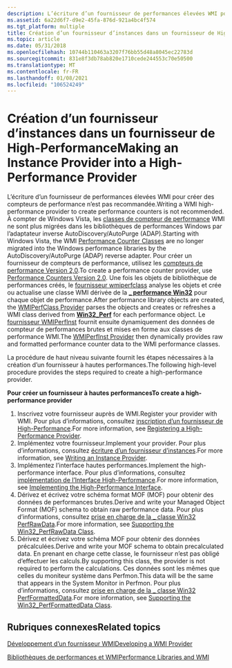 ```yaml
---
description: L’écriture d’un fournisseur de performances élevées WMI pour créer des compteurs de performance n’est pas recommandée.
ms.assetid: 6a22d6f7-d9e2-45fa-876d-921a4bc4f574
ms.tgt_platform: multiple
title: Création d’un fournisseur d’instances dans un fournisseur de High-Performance
ms.topic: article
ms.date: 05/31/2018
ms.openlocfilehash: 10744b110463a3207f76bb55d48a8045ec22783d
ms.sourcegitcommit: 831e8f3db78ab820e1710cede244553c70e50500
ms.translationtype: MT
ms.contentlocale: fr-FR
ms.lasthandoff: 01/08/2021
ms.locfileid: "106524249"
---
```

# <a name="making-an-instance-provider-into-a-high-performance-provider"></a><span data-ttu-id="1969f-103">Création d’un fournisseur d’instances dans un fournisseur de High-Performance</span><span class="sxs-lookup"><span data-stu-id="1969f-103">Making an Instance Provider into a High-Performance Provider</span></span>

<span data-ttu-id="1969f-104">L’écriture d’un fournisseur de performances élevées WMI pour créer des compteurs de performance n’est pas recommandée.</span><span class="sxs-lookup"><span data-stu-id="1969f-104">Writing a WMI high-performance provider to create performance counters is not recommended.</span></span> <span data-ttu-id="1969f-105">À compter de Windows Vista, les [classes de compteur de performance](/windows/desktop/CIMWin32Prov/performance-counter-classes) WMI ne sont plus migrées dans les bibliothèques de performances Windows par l’adaptateur inverse AutoDiscovery/AutoPurge (ADAP).</span><span class="sxs-lookup"><span data-stu-id="1969f-105">Starting with Windows Vista, the WMI [Performance Counter Classes](/windows/desktop/CIMWin32Prov/performance-counter-classes) are no longer migrated into the Windows performance libraries by the AutoDiscovery/AutoPurge (ADAP) reverse adapter.</span></span> <span data-ttu-id="1969f-106">Pour créer un fournisseur de compteurs de performance, utilisez les [compteurs de performance Version 2,0](/windows/desktop/PerfCtrs/performance-counters-portal).</span><span class="sxs-lookup"><span data-stu-id="1969f-106">To create a performance counter provider, use [Performance Counters Version 2.0](/windows/desktop/PerfCtrs/performance-counters-portal).</span></span> <span data-ttu-id="1969f-107">Une fois les objets de bibliothèque de performances créés, le [fournisseur wmiperfclass](wmiperfclass-provider.md) analyse les objets et crée ou actualise une classe WMI dérivée de la [**\_ performance Win32**](/windows/desktop/CIMWin32Prov/win32-perf) pour chaque objet de performance.</span><span class="sxs-lookup"><span data-stu-id="1969f-107">After performance library objects are created, the [WMIPerfClass Provider](wmiperfclass-provider.md) parses the objects and creates or refreshes a WMI class derived from [**Win32\_Perf**](/windows/desktop/CIMWin32Prov/win32-perf) for each performance object.</span></span> <span data-ttu-id="1969f-108">Le [fournisseur WMIPerfInst](wmiperfinst-provider.md) fournit ensuite dynamiquement des données de compteur de performances brutes et mises en forme aux classes de performance WMI.</span><span class="sxs-lookup"><span data-stu-id="1969f-108">The [WMIPerfInst Provider](wmiperfinst-provider.md) then dynamically provides raw and formatted performance counter data to the WMI performance classes.</span></span>

<span data-ttu-id="1969f-109">La procédure de haut niveau suivante fournit les étapes nécessaires à la création d’un fournisseur à hautes performances.</span><span class="sxs-lookup"><span data-stu-id="1969f-109">The following high-level procedure provides the steps required to create a high-performance provider.</span></span>

<span data-ttu-id="1969f-110">**Pour créer un fournisseur à hautes performances**</span><span class="sxs-lookup"><span data-stu-id="1969f-110">**To create a high-performance provider**</span></span>

1.  <span data-ttu-id="1969f-111">Inscrivez votre fournisseur auprès de WMI.</span><span class="sxs-lookup"><span data-stu-id="1969f-111">Register your provider with WMI.</span></span> <span data-ttu-id="1969f-112">Pour plus d’informations, consultez [inscription d’un fournisseur de High-Performance](registering-a-high-performance-provider.md).</span><span class="sxs-lookup"><span data-stu-id="1969f-112">For more information, see [Registering a High-Performance Provider](registering-a-high-performance-provider.md).</span></span>
2.  <span data-ttu-id="1969f-113">Implémentez votre fournisseur.</span><span class="sxs-lookup"><span data-stu-id="1969f-113">Implement your provider.</span></span> <span data-ttu-id="1969f-114">Pour plus d’informations, consultez [écriture d’un fournisseur d’instances](writing-an-instance-provider.md).</span><span class="sxs-lookup"><span data-stu-id="1969f-114">For more information, see [Writing an Instance Provider](writing-an-instance-provider.md).</span></span>
3.  <span data-ttu-id="1969f-115">Implémentez l’interface hautes performances.</span><span class="sxs-lookup"><span data-stu-id="1969f-115">Implement the high-performance interface.</span></span> <span data-ttu-id="1969f-116">Pour plus d’informations, consultez [implémentation de l’Interface High-Performance](implementing-the-high-performance-interface.md).</span><span class="sxs-lookup"><span data-stu-id="1969f-116">For more information, see [Implementing the High-Performance Interface](implementing-the-high-performance-interface.md).</span></span>
4.  <span data-ttu-id="1969f-117">Dérivez et écrivez votre schéma format MOF (MOF) pour obtenir des données de performances brutes.</span><span class="sxs-lookup"><span data-stu-id="1969f-117">Derive and write your Managed Object Format (MOF) schema to obtain raw performance data.</span></span> <span data-ttu-id="1969f-118">Pour plus d’informations, consultez [prise en charge de la \_ classe Win32 PerfRawData](supporting-the-win32-perfrawdata-class.md).</span><span class="sxs-lookup"><span data-stu-id="1969f-118">For more information, see [Supporting the Win32\_PerfRawData Class](supporting-the-win32-perfrawdata-class.md).</span></span>
5.  <span data-ttu-id="1969f-119">Dérivez et écrivez votre schéma MOF pour obtenir des données précalculées.</span><span class="sxs-lookup"><span data-stu-id="1969f-119">Derive and write your MOF schema to obtain precalculated data.</span></span> <span data-ttu-id="1969f-120">En prenant en charge cette classe, le fournisseur n’est pas obligé d’effectuer les calculs.</span><span class="sxs-lookup"><span data-stu-id="1969f-120">By supporting this class, the provider is not required to perform the calculations.</span></span> <span data-ttu-id="1969f-121">Ces données sont les mêmes que celles du moniteur système dans Perfmon.</span><span class="sxs-lookup"><span data-stu-id="1969f-121">This data will be the same that appears in the System Monitor in Perfmon.</span></span> <span data-ttu-id="1969f-122">Pour plus d’informations, consultez [prise en charge de la \_ classe Win32 PerfFormattedData](supporting-the-win32-perfformatteddata-class.md).</span><span class="sxs-lookup"><span data-stu-id="1969f-122">For more information, see [Supporting the Win32\_PerfFormattedData Class](supporting-the-win32-perfformatteddata-class.md).</span></span>

## <a name="related-topics"></a><span data-ttu-id="1969f-123">Rubriques connexes</span><span class="sxs-lookup"><span data-stu-id="1969f-123">Related topics</span></span>

<dl> <dt>

[<span data-ttu-id="1969f-124">Développement d’un fournisseur WMI</span><span class="sxs-lookup"><span data-stu-id="1969f-124">Developing a WMI Provider</span></span>](developing-a-wmi-provider.md)
</dt> <dt>

[<span data-ttu-id="1969f-125">Bibliothèques de performances et WMI</span><span class="sxs-lookup"><span data-stu-id="1969f-125">Performance Libraries and WMI</span></span>](performance-libraries-and-wmi.md)
</dt> </dl>

 

 
